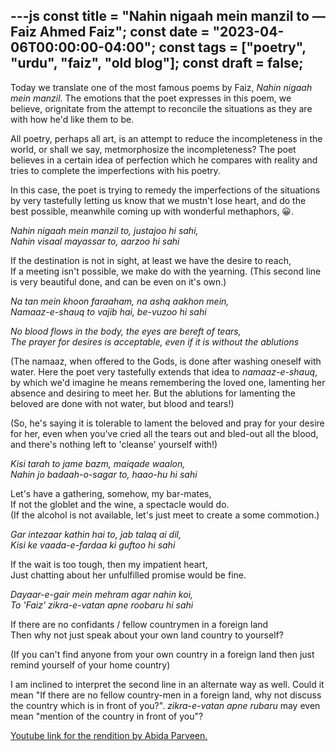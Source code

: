 ---js 
const title = "Nahin nigaah mein manzil to — Faiz Ahmed Faiz"; const date = "2023-04-06T00:00:00-04:00"; const tags = ["poetry", "urdu", "faiz", "old blog"]; const draft = false;
---

Today we translate one of the most famous poems by Faiz, _Nahin nigaah mein manzil_.
The emotions that the poet expresses in this poem, we believe, orignitate from the attempt to
reconcile the situations as they are with how he'd like them to be.

All poetry, perhaps all art, is an attempt to reduce the incompleteness in the world,
or shall we say, metmorphosize the incompleteness?  The poet believes in a certain idea of
perfection which he compares with reality and tries to complete the imperfections with his poetry.

In this case, the poet is trying to remedy the imperfections of the situations by very tastefully
letting us know that we mustn't lose heart, and do the best possible, meanwhile coming up with wonderful methaphors, 😀.

 

_Nahin nigaah mein manzil to, justajoo hi sahi,_<br>
_Nahin visaal mayassar to, aarzoo hi sahi_

If the destination is not in sight, at least we have the desire to reach,<br>
If a meeting isn't possible, we make do with the yearning.
(This second line is very beautiful done, and can be even on it's own.)

_Na tan mein khoon faraaham, na ashq aakhon mein,_<br>
_Namaaz-e-shauq to vajib hai, be-vuzoo hi sahi_

_No blood flows in the body, the eyes are bereft of tears,_<br>
_The prayer for desires is acceptable, even if it is without the ablutions_

(The namaaz, when offered to the Gods, is done after washing oneself with water.
Here the poet very tastefully extends that idea to _namaaz-e-shauq_,
by which we'd imagine he means remembering the loved one, lamenting her absence and desiring to meet her.
But the ablutions for lamenting the beloved are done with not water, but blood and tears!)

(So, he's saying it is tolerable to lament the beloved and pray for your desire for her,
even when you've cried all the tears out and bled-out all the blood, and there's nothing left to 'cleanse' yourself with!)

_Kisi tarah to jame bazm, maiqade waalon,_<br>
_Nahin jo badaah-o-sagar to, haao-hu hi sahi_

Let's have a gathering, somehow, my bar-mates,<br>
If not the globlet and the wine, a spectacle would do.<br>
(If the alcohol is not available, let's just meet to create a some commotion.)

_Gar intezaar kathin hai to, jab talaq ai dil,_<br>
_Kisi ke vaada-e-fardaa ki guftoo hi sahi_

If the wait is too tough, then my impatient heart,<br>
Just chatting about her unfulfilled promise would be fine.

_Dayaar-e-gair mein mehram agar nahin koi,_<br>
_To 'Faiz' zikra-e-vatan apne roobaru hi sahi_

If there are no confidants / fellow countrymen in a foreign land<br>
Then why not just speak about your own land country to yourself?

(If you can't find anyone from your own country in a foreign land then
just remind yourself of your home country)

I am inclined to interpret the second line in an alternate way as well.
Could it mean "If there are no fellow country-men in a foreign land,
why not discuss the country which is in front of you?".  _zikra-e-vatan apne rubaru_
may even mean "mention of the country in front of you"?

[Youtube link for the rendition by Abida Parveen.](https://www.youtube.com/watch?v=xHcwdHC8ETA)
 
